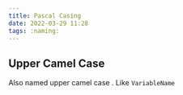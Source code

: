 ```yaml
---
title: Pascal Casing
date: 2022-03-29 11:28
tags: :naming:
---
```

##  Upper Camel Case
Also named upper camel case . Like `VariableName`

